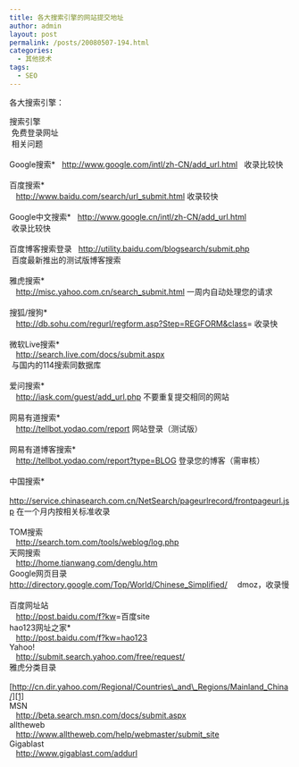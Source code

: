 ```yaml
---
title: 各大搜索引擎的网站提交地址
author: admin
layout: post
permalink: /posts/20080507-194.html
categories:
  - 其他技术
tags:
  - SEO
---
```

各大搜索引擎：

搜索引擎  
&nbsp;免费登录网址  
&nbsp;相关问题  
&nbsp;  
Google搜索*&nbsp;&nbsp; <http://www.google.com/intl/zh-CN/add_url.html>&nbsp;&nbsp; 收录比较快  
&nbsp;  
百度搜索*  
&nbsp;&nbsp; <http://www.baidu.com/search/url_submit.html> 收录较快  
&nbsp;  
Google中文搜索*&nbsp;&nbsp; <http://www.google.cn/intl/zh-CN/add_url.html>  
&nbsp;收录比较快  
&nbsp;  
百度博客搜索登录&nbsp;&nbsp; <http://utility.baidu.com/blogsearch/submit.php>  
&nbsp;百度最新推出的测试版博客搜索  
&nbsp;  
雅虎搜索*  
&nbsp;&nbsp; <http://misc.yahoo.com.cn/search_submit.html> 一周内自动处理您的请求  
&nbsp;  
搜狐/搜狗*  
&nbsp;&nbsp; <http://db.sohu.com/regurl/regform.asp?Step=REGFORM&class>= 收录快  
&nbsp;  
微软Live搜索*  
&nbsp;&nbsp; <http://search.live.com/docs/submit.aspx>  
&nbsp;与国内的114搜索同数据库  
&nbsp;  
爱问搜索*  
&nbsp;&nbsp; <http://iask.com/guest/add_url.php> 不要重复提交相同的网站  
&nbsp;  
网易有道搜索*  
&nbsp;&nbsp; <http://tellbot.yodao.com/report> 网站登录（测试版）  
&nbsp;  
网易有道博客搜索*  
&nbsp;&nbsp; <http://tellbot.yodao.com/report?type=BLOG> 登录您的博客（需审核）  
&nbsp;  
中国搜索*  
&nbsp;&nbsp; <http://service.chinasearch.com.cn/NetSearch/pageurlrecord/frontpageurl.jsp> 在一个月内按相关标准收录  
&nbsp;  
TOM搜索  
&nbsp;&nbsp; <http://search.tom.com/tools/weblog/log.php>&nbsp;   
天网搜索  
&nbsp;&nbsp; <http://home.tianwang.com/denglu.htm>&nbsp;   
Google网页目录&nbsp;&nbsp; <http://directory.google.com/Top/World/Chinese_Simplified/> 　dmoz，收录慢  
&nbsp;  
百度网址站  
&nbsp;&nbsp; <http://post.baidu.com/f?kw>=百度site&nbsp;   
hao123网址之家*  
&nbsp;&nbsp; <http://post.baidu.com/f?kw=hao123>&nbsp;   
Yahoo!  
&nbsp;&nbsp; <http://submit.search.yahoo.com/free/request/>&nbsp;   
雅虎分类目录  
&nbsp;&nbsp; [http://cn.dir.yahoo.com/Regional/Countries\_and\_Regions/Mainland_China/][1]&nbsp;   
MSN  
&nbsp;&nbsp; <http://beta.search.msn.com/docs/submit.aspx>&nbsp;   
alltheweb  
&nbsp;&nbsp; <http://www.alltheweb.com/help/webmaster/submit_site>&nbsp;   
Gigablast  
&nbsp;&nbsp; <http://www.gigablast.com/addurl>   
&nbsp;

 [1]: http://cn.dir.yahoo.com/Regional/Countries_and_Regions/Mainland_China/